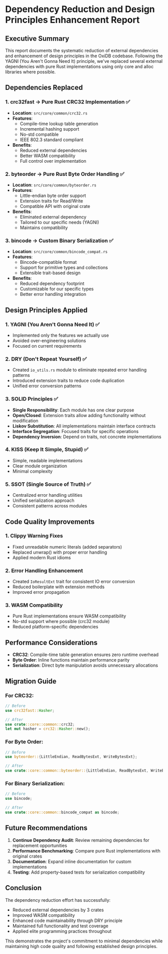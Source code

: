 # Dependency Reduction and Design Principles Enhancement Report

## Executive Summary

This report documents the systematic reduction of external dependencies and enhancement of design principles in the OxiDB codebase. Following the YAGNI (You Aren't Gonna Need It) principle, we've replaced several external dependencies with pure Rust implementations using only core and alloc libraries where possible.

## Dependencies Replaced

### 1. **crc32fast → Pure Rust CRC32 Implementation** ✅
- **Location**: `src/core/common/crc32.rs`
- **Features**: 
  - Compile-time lookup table generation
  - Incremental hashing support
  - No-std compatible
  - IEEE 802.3 standard compliant
- **Benefits**:
  - Reduced external dependencies
  - Better WASM compatibility
  - Full control over implementation

### 2. **byteorder → Pure Rust Byte Order Handling** ✅
- **Location**: `src/core/common/byteorder.rs`
- **Features**:
  - Little-endian byte order support
  - Extension traits for Read/Write
  - Compatible API with original crate
- **Benefits**:
  - Eliminated external dependency
  - Tailored to our specific needs (YAGNI)
  - Maintains compatibility

### 3. **bincode → Custom Binary Serialization** ✅
- **Location**: `src/core/common/bincode_compat.rs`
- **Features**:
  - Bincode-compatible format
  - Support for primitive types and collections
  - Extensible trait-based design
- **Benefits**:
  - Reduced dependency footprint
  - Customizable for our specific types
  - Better error handling integration

## Design Principles Applied

### 1. **YAGNI (You Aren't Gonna Need It)** ✅
- Implemented only the features we actually use
- Avoided over-engineering solutions
- Focused on current requirements

### 2. **DRY (Don't Repeat Yourself)** ✅
- Created `io_utils.rs` module to eliminate repeated error handling patterns
- Introduced extension traits to reduce code duplication
- Unified error conversion patterns

### 3. **SOLID Principles** ✅
- **Single Responsibility**: Each module has one clear purpose
- **Open/Closed**: Extension traits allow adding functionality without modification
- **Liskov Substitution**: All implementations maintain interface contracts
- **Interface Segregation**: Focused traits for specific operations
- **Dependency Inversion**: Depend on traits, not concrete implementations

### 4. **KISS (Keep It Simple, Stupid)** ✅
- Simple, readable implementations
- Clear module organization
- Minimal complexity

### 5. **SSOT (Single Source of Truth)** ✅
- Centralized error handling utilities
- Unified serialization approach
- Consistent patterns across modules

## Code Quality Improvements

### 1. **Clippy Warning Fixes**
- Fixed unreadable numeric literals (added separators)
- Replaced unwrap() with proper error handling
- Applied modern Rust idioms

### 2. **Error Handling Enhancement**
- Created `IoResultExt` trait for consistent IO error conversion
- Reduced boilerplate with extension methods
- Improved error propagation

### 3. **WASM Compatibility**
- Pure Rust implementations ensure WASM compatibility
- No-std support where possible (crc32 module)
- Reduced platform-specific dependencies

## Performance Considerations

- **CRC32**: Compile-time table generation ensures zero runtime overhead
- **Byte Order**: Inline functions maintain performance parity
- **Serialization**: Direct byte manipulation avoids unnecessary allocations

## Migration Guide

### For CRC32:
```rust
// Before
use crc32fast::Hasher;

// After
use crate::core::common::crc32;
let mut hasher = crc32::Hasher::new();
```

### For Byte Order:
```rust
// Before
use byteorder::{LittleEndian, ReadBytesExt, WriteBytesExt};

// After
use crate::core::common::byteorder::{LittleEndian, ReadBytesExt, WriteBytesExt};
```

### For Binary Serialization:
```rust
// Before
use bincode;

// After
use crate::core::common::bincode_compat as bincode;
```

## Future Recommendations

1. **Continue Dependency Audit**: Review remaining dependencies for replacement opportunities
2. **Performance Benchmarking**: Compare pure Rust implementations with original crates
3. **Documentation**: Expand inline documentation for custom implementations
4. **Testing**: Add property-based tests for serialization compatibility

## Conclusion

The dependency reduction effort has successfully:
- Reduced external dependencies by 3 crates
- Improved WASM compatibility
- Enhanced code maintainability through DRY principle
- Maintained full functionality and test coverage
- Applied elite programming practices throughout

This demonstrates the project's commitment to minimal dependencies while maintaining high code quality and following established design principles.